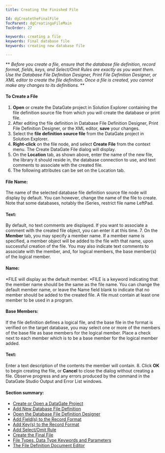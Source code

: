 ```yaml
---
title: Creating the Finished File

Id: dgCreatetheFinalFile
TocParent: dgCreatingaFileMain
TocOrder: 27

keywords: creating a file
keywords: Final database file
keywords: creating new database file

---
```


** *Before you create a file, ensure that the database file definition, record format, fields, keys, and Select/Omit Rules are exactly as you want them. Use the Database File Definition Designer, Print File Definition Designer, or XML editor to create the file definition. Once a file is created, you cannot make any changes to its definitions.* ** 

#### To Create a File

1. **Open**  or create the DataGate project in Solution Explorer containing the file
			definition source file from which you will create the database or print file.
2. After editing the file definition in Database File Definition Designer, Print File
			Definition Designer, or the XML editor, **save**  your changes.
3. Select the **file definition source file**  from the DataGate project in Solution
			Explorer.
4. **Right-click**  on the file node, and select **Create File**  from the context menu. The
			Create DataGate File dialog will display.
5. On the **Location**  tab, as shown above, enter the name of the new file, the library it
			should reside in, the database connection to use, and text comments to associate
			with the created file.
6. The following attributes can be set on the Location tab.

#### File Name:
The name of the selected database file definition source file node will display by default. You can however, change the name of the file to create. Note that some databases, notably the iSeries, restrict file name LeftPad.

#### Text:
By default, no text comments are displayed. If you want to associate a comment with the created file object, you can enter it at this time.
7. On the **Member**  tab, you may specify a member name. If a
			member name is specified, a member object will be added to the file with that name,
			upon successful creation of the file. You may also indicate text comments to
			associate with the member, and, for logical members, the base member(s) of the
			logical member.

#### Name:
*FILE will display as the default member. *FILE is a keyword indicating that the member name should be the same as the file name. You can change the default member name, or leave the Name field blank to indicate that no member should be added to the created file. A file must contain at least one member to be used in a program.

#### Base Members:
If the file definition defines a logical file, and the base file in the format is verified on the target database, you may select one or more of the members of the base file as base members for the logical member. Place a check next to each member which is to be a base member for the logical member added.

#### Text:
Enter a text description of the contents the member will contain.
8. Click **OK**  to begin creating the file, or **Cancel**  to close the dialog without creating a
			file. Observe progress and any errors produced by the command in the DataGate
			Studio Output and Error List windows.

#### Section summary:

- [Create or Open a DataGate Project](dgCreateOrOpenaProject.html)
- [Add New Database File Definition](dgAddNewFileDefinition.html)
- [Open the Database File Definition Designer](dgOpenFDD.html)
- [Add Field(s) to the Record Format](dgAddFieldtoRecordFormat.html)
- [Add Key(s) to the Record Format](dgAddKeytoRecordFormat.html)
- [Add Select/Omit Rule](dgAddSelectOmitRule.html)
- [Create the Final File](dgCreatetheFinalFile.html)
- [File Types, Data Type Keywords and Parameters](dgFileTypesandDataTypes.html)
- [The File Definition Document Editor](dgFileDefinitionDocumentEditor.html)

